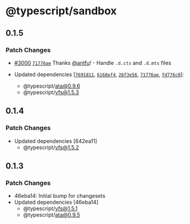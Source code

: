 # @typescript/sandbox

## 0.1.5

### Patch Changes

- [#3000](https://github.com/microsoft/TypeScript-Website/pull/3000) [`71776ae`](https://github.com/microsoft/TypeScript-Website/commit/71776aecc1b56289ab56d240a9272ce83686ef1a) Thanks [@antfu](https://github.com/antfu)! - Handle `.d.cts` and `.d.mts` files

- Updated dependencies [[`7691811`](https://github.com/microsoft/TypeScript-Website/commit/7691811c180e3b352cf4e888387d1edfc10f5252), [`6168ef4`](https://github.com/microsoft/TypeScript-Website/commit/6168ef49a4d08c0b5658732d23625bbcc6049109), [`26f3e56`](https://github.com/microsoft/TypeScript-Website/commit/26f3e566aa8fff235a8f6927ef2c33b28be4fe89), [`71776ae`](https://github.com/microsoft/TypeScript-Website/commit/71776aecc1b56289ab56d240a9272ce83686ef1a), [`fd776c0`](https://github.com/microsoft/TypeScript-Website/commit/fd776c05bb8fa9c897d18fa237af39ae8da03a7c)]:
  - @typescript/ata@0.9.6
  - @typescript/vfs@1.5.3

## 0.1.4

### Patch Changes

- Updated dependencies [642ea11]
  - @typescript/vfs@1.5.2

## 0.1.3

### Patch Changes

- 46eba14: Initial bump for changesets
- Updated dependencies [46eba14]
  - @typescript/vfs@1.5.1
  - @typescript/ata@0.9.5
